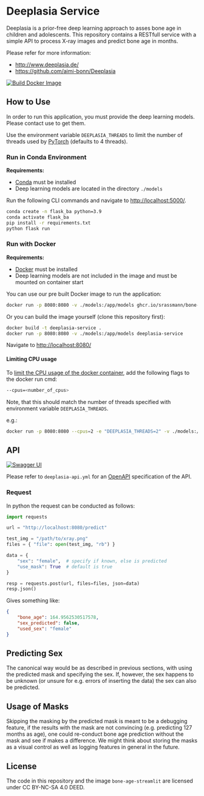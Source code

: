 # Deeplasia Service

Deeplasia is a prior-free deep learning approach to asses bone age in children and adolescents.
This repository contains a RESTfull service with a simple API to process X-ray images and predict bone age in months.

Please refer for more information:

* http://www.deeplasia.de/
* https://github.com/aimi-bonn/Deeplasia

[![Build Docker Image](https://github.com/sRassmann/bone-age-streamlit/actions/workflows/build.yml/badge.svg)](https://github.com/sRassmann/bone-age-streamlit/actions/workflows/build.yml)

## How to Use

In order to run this application, you must provide the deep learning models. Please contact use to get them.

Use the environment variable `DEEPLASIA_THREADS` to limit the number of threads used by [PyTorch](https://pytorch.org/) (defaults to 4 threads).

### Run in Conda Environment

**Requirements:**

* [Conda](https://docs.conda.io) must be installed
* Deep learning models are located in the directory `./models`

Run the following CLI commands and navigate to <http://localhost:5000/>.

```sh
conda create -n flask_ba python=3.9
conda activate flask_ba
pip install -r requirements.txt
python flask run 
```

### Run with Docker

**Requirements:**

* [Docker](https://docs.docker.com/engine/install/) must be installed
* Deep learning models are not included in the image and must be mounted on container start

You can use our pre built Docker image to run the application:

```sh
docker run -p 8080:8080 -v ./models:/app/models ghcr.io/srassmann/bone-age-streamlit
```

Or you can build the image yourself (clone this repository first):

```bash
docker build -t deeplasia-service .
docker run -p 8080:8080 -v ./models:/app/models deeplasia-service
```

Navigate to <http://localhost:8080/>

#### Limiting CPU usage

To [limit the CPU usage of the docker container](https://docs.docker.com/config/containers/resource_constraints/), add the following flags to the docker run cmd:

```sh
--cpus=<number_of_cpus>
```

Note, that this should match the number of threads specified with environment variable `DEEPLASIA_THREADS`.

e.g.:

```sh
docker run -p 8080:8080 --cpus=2 -e "DEEPLASIA_THREADS=2" -v ./models:/app/models ghcr.io/srassmann/bone-age-streamlit
```

## API

[![Swagger UI](https://img.shields.io/badge/-Swagger%20UI-%23Clojure?style=flat&logo=swagger&logoColor=white)](https://srassmann.github.io/bone-age-streamlit/)

Please refer to `deeplasia-api.yml` for an [OpenAPI](https://www.openapis.org/) specification of the API.

### Request

In python the request can be conducted as follows:

```python
import requests

url = "http://localhost:8080/predict"

test_img = "/path/to/xray.png"
files = { "file": open(test_img, "rb") }

data = {
    "sex": "female",  # specify if known, else is predicted
    "use_mask": True  # default is true
}

resp = requests.post(url, files=files, json=data)
resp.json()
```

Gives something like:

```json
{
    "bone_age": 164.9562530517578,
    "sex_predicted": false,
    "used_sex": "female"
}
```

## Predicting Sex

The canonical way would be as described in previous sections, with using the predicted mask and specifying the sex.
If, however, the sex happens to be unknown (or unsure for e.g. errors of inserting the data) the sex can also be predicted.

## Usage of Masks

Skipping the masking by the predicted mask is meant to be a debugging feature, if the results with the mask are not convincing
(e.g. predicting 127 months as age), one could re-conduct bone age prediction without the mask and see if makes a difference.
We might think about storing the masks as a visual control as well as logging features in general in the future.

## License

The code in this repository and the image `bone-age-streamlit` are licensed under CC BY-NC-SA 4.0 DEED.
